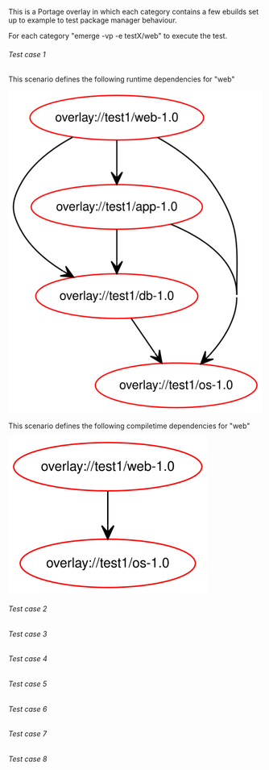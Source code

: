This is a Portage overlay in which each category contains a few ebuilds 
set up to example to test package manager behaviour. 

For each category "emerge -vp -e testX/web" to execute the test. 
 

###### Test case 1

This scenario defines the following runtime dependencies for "web"

![Runtime Dependencies](../../Documentation/Tests/test1/web-1.0-rdepend.svg)

This scenario defines the following compiletime dependencies for "web"

![Compiletime Dependencies](../../Documentation/Tests/test1/web-1.0-depend.svg)



###### Test case 2

###### Test case 3

###### Test case 4

###### Test case 5

###### Test case 6

###### Test case 7

###### Test case 8
